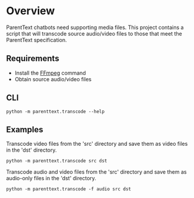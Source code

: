 # Overview

ParentText chatbots need supporting media files. This project contains a script that will transcode source audio/video files to those that meet the ParentText specification.

## Requirements

- Install the [FFmpeg] command
- Obtain source audio/video files

## CLI

```
python -m parenttext.transcode --help
```

## Examples

Transcode video files from the 'src' directory and save them as video files in the 'dst' directory.
```
python -m parenttext.transcode src dst
```

Transcode audio and video files from the 'src' directory and save them as audio-only files in the 'dst' directory.
```
python -m parenttext.transcode -f audio src dst
```


[FFmpeg]: https://ffmpeg.org/
